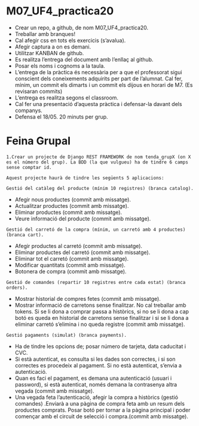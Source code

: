# M07_UF4_practica20
* Crear un repo, a github, de nom M07_UF4_practica20.
* Treballar amb branques!
* Cal afegir css en tots els exercicis (s’avalua).
* Afegir captura a on es demani.
* Utilitzar KANBAN de github.
* Es realitza l’entrega del document amb l’enllaç al github.	
* Posar els noms i cognoms a la taula.
* L’entrega de la pràctica és necessària per a que el professorat sigui conscient dels coneixements adquirits per part de l’alumnat. Cal fer, mínim, un commit els dimarts i un commit els dijous en horari de M7. (Es revisaran commits)
* L’entrega es realitza segons el classroom.
* Cal fer una presentació d’aquesta pràctica i defensar-la davant dels companys.
* Defensa el 18/05. 20 minuts per grup.

# Feina Grupal
~~~
1.Crear un projecte de Django REST FRAMEWORK de nom tenda_grupX (on X es el número del grup). La BDD (la que vulgueu) ha de tindre 6 camps sense comptar id.
~~~ 
~~~ 
Aquest projecte haurà de tindre les següents 5 aplicacions:
~~~ 
~~~ 
Gestió del catàleg del producte (mínim 10 registres) (branca catalog).
~~~ 
- Afegir nous productes (commit amb missatge). 
- Actualitzar productes (commit amb missatge).
- Eliminar productes (commit amb missatge).
- Veure informació del producte (commit amb missatge).
~~~ 
Gestió del carretó de la compra (mínim, un carretó amb 4 productes) (branca cart).
~~~ 
- Afegir productes al carretó (commit amb missatge).
- Eliminar productes del carretó (commit amb missatge).
- Eliminar tot el carretó (commit amb missatge).
- Modificar quantitats (commit amb missatge).
- Botonera de compra (commit amb missatge).
~~~ 
Gestió de comandes (repartir 10 registres entre cada estat) (branca orders).
~~~ 
- Mostrar historial de compres fetes (commit amb missatge).
- Mostrar informació de carretons sense finalitzar. No cal treballar amb tokens. Si se li dona a comprar passa a històrics, si no se li dona a cap botó es queda en historial de carretons sense finalitzar i si se li dona a eliminar carretó s’elimina i no queda registre (commit amb missatge).
~~~ 
Gestió pagaments (simulat) (branca payments).
~~~ 
- Ha de tindre les opcions de; posar número de tarjeta, data caducitat i CVC.
- Si està autenticat, es consulta si les dades son correctes, i si son correctes es procedeix al pagament. Si no està autenticat, s’envia a autenticació.
- Quan es faci el pagament, es demana una autenticació (usuari i password), si està autenticat, només demana la contrasenya altra vegada (commit amb missatge).
- Una vegada feta l’autenticació, afegir la compra a històrics (gestió comandes) .Enviarà a una pàgina de compra feta amb un resum dels productes comprats. Posar botó per tornar a la pàgina principal i poder començar amb el circuit de selecció i compra.(commit amb missatge).
